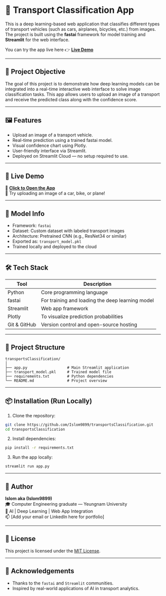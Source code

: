 
# 🚗 Transport Classification App

This is a deep learning-based web application that classifies different types of transport vehicles (such as cars, airplanes, bicycles, etc.) from images. The project is built using the **fastai** framework for model training and **Streamlit** for the web interface.

You can try the app live here 👉 **[Live Demo](https://transportsclassification.streamlit.app)**

---

## 📌 Project Objective

The goal of this project is to demonstrate how deep learning models can be integrated into a real-time interactive web interface to solve image classification tasks. This app allows users to upload an image of a transport and receive the predicted class along with the confidence score.

---

## 🖼️ Features

- Upload an image of a transport vehicle.
- Real-time prediction using a trained fastai model.
- Visual confidence chart using Plotly.
- User-friendly interface via Streamlit.
- Deployed on Streamlit Cloud — no setup required to use.

---

## 🚀 Live Demo

🔗 **[Click to Open the App](https://transportsclassification.streamlit.app)**  
📸 Try uploading an image of a car, bike, or plane!

---

## 🧠 Model Info

- Framework: `fastai`
- Dataset: Custom dataset with labeled transport images
- Architecture: Pretrained CNN (e.g., ResNet34 or similar)
- Exported as: `transport_model.pkl`
- Trained locally and deployed to the cloud

---

## 🛠️ Tech Stack

| Tool        | Description                                  |
|-------------|----------------------------------------------|
| Python      | Core programming language                    |
| fastai      | For training and loading the deep learning model |
| Streamlit   | Web app framework                            |
| Plotly      | To visualize prediction probabilities        |
| Git & GitHub| Version control and open-source hosting      |

---

## 📁 Project Structure

```
transportsClassification/
│
├── app.py                  # Main Streamlit application
├── transport_model.pkl     # Trained model file
├── requirements.txt        # Python dependencies
└── README.md               # Project overview
```

---

## 📦 Installation (Run Locally)

1. Clone the repository:

```bash
git clone https://github.com/Islom9899/transportsClassification.git
cd transportsClassification
```

2. Install dependencies:

```bash
pip install -r requirements.txt
```

3. Run the app locally:

```bash
streamlit run app.py
```

---

## 👤 Author

**Islom aka (Islom9899)**  
🎓 Computer Engineering graduate — Yeungnam University  
🎯 AI | Deep Learning | Web App Integration  
📫 [Add your email or LinkedIn here for portfolio]

---

## 📄 License

This project is licensed under the [MIT License](LICENSE).

---

## 🙌 Acknowledgements

- Thanks to the `fastai` and `Streamlit` communities.
- Inspired by real-world applications of AI in transport analytics.
